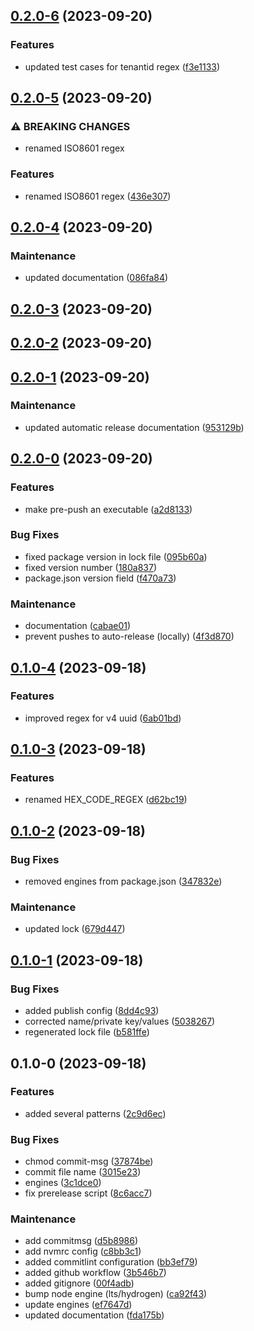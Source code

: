 

## [0.2.0-6](https://github.com/92green/reusable-regex/compare/0.2.0-5...0.2.0-6) (2023-09-20)


### Features

* updated test cases for tenantid regex ([f3e1133](https://github.com/92green/reusable-regex/commit/f3e113313bf318aa19e61dce73e2548958f97a8d))

## [0.2.0-5](https://github.com/92green/reusable-regex/compare/0.2.0-4...0.2.0-5) (2023-09-20)


### ⚠ BREAKING CHANGES

* renamed ISO8601 regex

### Features

* renamed ISO8601 regex ([436e307](https://github.com/92green/reusable-regex/commit/436e3072b8c942ae21e92c81f3daade9b0941693))

## [0.2.0-4](https://github.com/92green/reusable-regex/compare/0.2.0-3...0.2.0-4) (2023-09-20)


### Maintenance

* updated documentation ([086fa84](https://github.com/92green/reusable-regex/commit/086fa84eabf6ef30a6c93e5cac9e8640c6d34cf8))

## [0.2.0-3](https://github.com/92green/reusable-regex/compare/0.2.0-2...0.2.0-3) (2023-09-20)

## [0.2.0-2](https://github.com/92green/reusable-regex/compare/0.2.0-1...0.2.0-2) (2023-09-20)

## [0.2.0-1](https://github.com/92green/reusable-regex/compare/0.2.0-0...0.2.0-1) (2023-09-20)


### Maintenance

* updated automatic release documentation ([953129b](https://github.com/92green/reusable-regex/commit/953129bd2ad820ce238dbf7aeb55ba5f1bb54f0a))

## [0.2.0-0](https://github.com/92green/reusable-regex/compare/0.1.0-4...0.2.0-0) (2023-09-20)


### Features

* make pre-push an executable ([a2d8133](https://github.com/92green/reusable-regex/commit/a2d8133a3c8436715527ab0fef5c5ae979e20b51))


### Bug Fixes

* fixed package version in lock file ([095b60a](https://github.com/92green/reusable-regex/commit/095b60a73d9b12d05e26e61fe9f823468caea6bb))
* fixed version number ([180a837](https://github.com/92green/reusable-regex/commit/180a837b5e48792f5e2ee532396dc584b629dabb))
* package.json version field ([f470a73](https://github.com/92green/reusable-regex/commit/f470a73cf927a5c50b329a451df3900414c8aaae))


### Maintenance

* documentation ([cabae01](https://github.com/92green/reusable-regex/commit/cabae0189006dad5da4e9fd695b7cfeb7dae45fe))
* prevent pushes to auto-release (locally) ([4f3d870](https://github.com/92green/reusable-regex/commit/4f3d8706da517389baf0cdfbb87f00662c04ea80))

## [0.1.0-4](https://github.com/92green/reusable-regex/compare/0.1.0-3...0.1.0-4) (2023-09-18)


### Features

* improved regex for v4 uuid ([6ab01bd](https://github.com/92green/reusable-regex/commit/6ab01bd1a4f4f59daadb751fcb916c4e1ba60bfb))

## [0.1.0-3](https://github.com/92green/reusable-regex/compare/0.1.0-2...0.1.0-3) (2023-09-18)


### Features

* renamed HEX_CODE_REGEX ([d62bc19](https://github.com/92green/reusable-regex/commit/d62bc1963c393a3f7477c235be94ba1c9bd0de8e))

## [0.1.0-2](https://github.com/92green/reusable-regex/compare/0.1.0-1...0.1.0-2) (2023-09-18)


### Bug Fixes

* removed engines from package.json ([347832e](https://github.com/92green/reusable-regex/commit/347832eb5ad978b4245dc736bf56243aeb92b22b))


### Maintenance

* updated lock ([679d447](https://github.com/92green/reusable-regex/commit/679d447e329a968bb88316abd5d44d780ba34670))

## [0.1.0-1](https://github.com/92green/reusable-regex/compare/0.1.0-0...0.1.0-1) (2023-09-18)


### Bug Fixes

* added publish config ([8dd4c93](https://github.com/92green/reusable-regex/commit/8dd4c9312484d44fa6c08c197f7abbb67750bf84))
* corrected name/private key/values ([5038267](https://github.com/92green/reusable-regex/commit/5038267b459aa9c00ffa572363a454105e9ee1c1))
* regenerated lock file ([b581ffe](https://github.com/92green/reusable-regex/commit/b581ffecc5d08eca355a200e3f9818ad8e2a60d9))

## 0.1.0-0 (2023-09-18)


### Features

* added several patterns ([2c9d6ec](https://github.com/92green/reusable-regex/commit/2c9d6ecf273ec655942cdc43fbb3c715cc076343))


### Bug Fixes

* chmod commit-msg ([37874be](https://github.com/92green/reusable-regex/commit/37874bec112899af0bfc2a1c48de76fa81473d99))
* commit file name ([3015e23](https://github.com/92green/reusable-regex/commit/3015e2350fc6cfcae2ff96e7c34f18d50440a213))
* engines ([3c1dce0](https://github.com/92green/reusable-regex/commit/3c1dce0486d14e3c7a839d6094a99408451e1fe7))
* fix prerelease script ([8c6acc7](https://github.com/92green/reusable-regex/commit/8c6acc77e535870bb8acae2490aa02c1d21d96cd))


### Maintenance

* add commitmsg ([d5b8986](https://github.com/92green/reusable-regex/commit/d5b89861eb0f21aa2ae80dbe43b4f6cd4500c0d2))
* add nvmrc config ([c8bb3c1](https://github.com/92green/reusable-regex/commit/c8bb3c189b7e2cf24263f38b32f8e682b728e5ef))
* added commitlint configuration ([bb3ef79](https://github.com/92green/reusable-regex/commit/bb3ef795480d0c6819aac58628b39bdba575dd4a))
* added github workflow ([3b546b7](https://github.com/92green/reusable-regex/commit/3b546b7ac57b4325e69e0d142335f6452fc796c6))
* added gitignore ([00f4adb](https://github.com/92green/reusable-regex/commit/00f4adbeb8e7a85970331ba7aa5be152d4c29581))
* bump node engine (lts/hydrogen) ([ca92f43](https://github.com/92green/reusable-regex/commit/ca92f430faf31b1b949da7fd875ff6f11439dd9d))
* update engines ([ef7647d](https://github.com/92green/reusable-regex/commit/ef7647df3cba080bd3d31d0809db062fb128b0b0))
* updated documentation ([fda175b](https://github.com/92green/reusable-regex/commit/fda175bbab9a0b37450d59c9acc4547a434c2fdb))